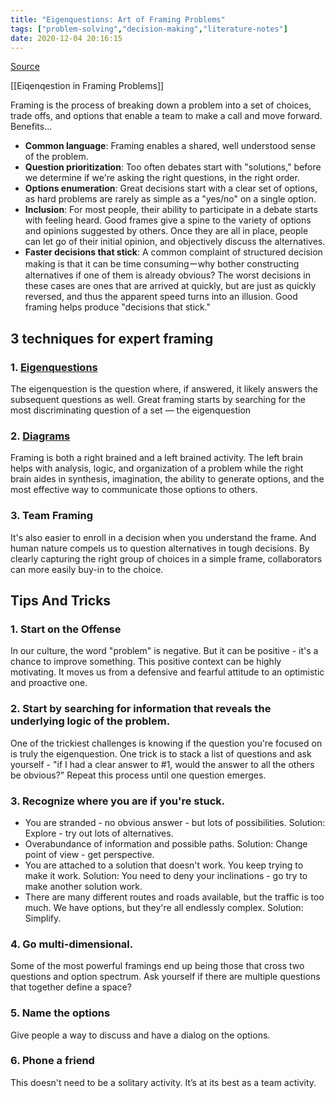 ```yaml
---
title: "Eigenquestions: Art of Framing Problems"
tags: ["problem-solving","decision-making","literature-notes"]
date: 2020-12-04 20:16:15
---
```


[Source](https://coda.io/@shishir/eigenquestions-the-art-of-framing-problems)

[[Eiqenqestion in Framing Problems]]

Framing is the process of breaking down a problem into a set of choices, trade offs, and options that enable a team to make a call and move forward. Benefits...

- **Common language**:  Framing enables a shared, well understood sense of the problem.
- **Question prioritization**: Too often debates start with "solutions," before we determine if we're asking the right questions, in the right order.
- **Options enumeration**: Great decisions start with a clear set of options, as hard problems are rarely as simple as a "yes/no" on a single option.
- **Inclusion**: For most people, their ability to participate in a debate starts with feeling heard. Good frames give a spine to the variety of options and opinions suggested by others. Once they are all in place, people can let go of their initial opinion, and objectively discuss the alternatives.
- **Faster decisions that stick**: A common complaint of structured decision making is that it can be time consumingーwhy bother constructing alternatives if one of them is already obvious? The worst decisions in these cases are ones that are arrived at quickly, but are just as quickly reversed, and thus the apparent speed turns into an illusion. Good framing helps produce "decisions that stick."

## 3 techniques for expert framing

### 1. [Eigenquestions](https://coda.io/d/Eigenquestions-The-Art-of-Framing-Problems_dQnxKKTYZ4r/Eigenquestions_suzye)

The eigenquestion is the question where, if answered, it likely answers the subsequent questions as well. Great framing starts by searching for the most discriminating question of a set — the eigenquestion

### 2. [Diagrams](https://coda.io/d/Eigenquestions-The-Art-of-Framing-Problems_dQnxKKTYZ4r/Great-Diagrams_suzUd)

Framing is both a right brained and a left brained activity. The left brain helps with analysis, logic, and organization of a problem while the right brain aides in synthesis, imagination, the ability to generate options, and the most effective way to communicate those options to others. 

### 3. Team Framing

It's also easier to enroll in a decision when you understand the frame. And human nature compels us to question alternatives in tough decisions. By clearly capturing the right group of choices in a simple frame, collaborators can more easily buy-in to the choice. 

## Tips And Tricks

### 1. Start on the Offense

In our culture, the word "problem" is negative. But it can be positive - it's a chance to improve something. This positive context can be highly motivating. It moves us from a defensive and fearful attitude to an optimistic and proactive one.

### 2. Start by searching for information that reveals the underlying logic of the problem.

One of the trickiest challenges is knowing if the question you're focused on is truly the eigenquestion. One trick is to stack a list of questions and ask yourself - "if I had a clear answer to #1, would the answer to all the others be obvious?" Repeat this process until one question emerges.

### 3. Recognize where you are if you're stuck.

- You are stranded - no obvious answer - but lots of possibilities. Solution: Explore - try out lots of alternatives.
- Overabundance of information and possible paths. Solution: Change point of view - get perspective.
- You are attached to a solution that doesn't work. You keep trying to make it work. Solution: You need to deny your inclinations - go try to make another solution work.
- There are many different routes and roads available, but the traffic is too much. We have options, but they're all endlessly complex. Solution: Simplify.

### 4. Go multi-dimensional.

Some of the most powerful framings end up being those that cross two questions and option spectrum. Ask yourself if there are multiple questions that together define a space?

### 5. Name the options

Give people a way to discuss and have a dialog on the options.

### 6. Phone a friend

This doesn't need to be a solitary activity. It’s at its best as a team activity.
